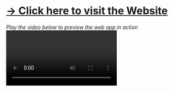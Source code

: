<a href="https://www.4th-version.chrisyou.com"><h1>&#8594; Click here to visit the Website</h1></a>
<i>Play the video below to preview the web app in action</i>
<video controls loop src="https://user-images.githubusercontent.com/28457425/161940061-b12d6c2c-3879-4548-be7d-21e4ec408e14.MP4" controls></video>



